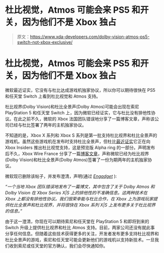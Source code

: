 # 杜比视觉，Atmos 可能会来 PS5 和开关，因为他们不是 Xbox 独占

> 原文：<https://www.xda-developers.com/dolby-vision-atmos-ps5-switch-not-xbox-exclusive/>

# 杜比视觉，Atmos 可能会来 PS5 和开关，因为他们不是 Xbox 独占

微软最近证实，它没有与杜比达成游戏机独家协议，所以你可以期待很快在 PS5 和任天堂 Switch 上看到杜比视觉和 Atmos 支持。

杜比视界(Dolby Vision)和杜比全景声(Dolby Atmos)可能会出现在索尼 PlayStation 5 和任天堂 Switch 上，因为微软已经证实，它与杜比没有排他性协议。在此之前不久，微软的 Xbox 法国团队错误地分享了一篇博客文章，声称该公司已经与杜比签署了两年的主机独家协议。

不知道的是，Xbox X 系列和 Xbox S 系列是第一批支持杜比视界和杜比全景声的游戏机。虽然这些游戏机在发布时支持杜比全景声，但杜比[最近证实](https://www.xda-developers.com/dolby-vision-coming-xbox-insiders-xbox-series-xs/)它正在向 Xbox Insiders 推出杜比视觉支持，这是预览版 Alpha ring 的一部分。声明发布后不久，Xbox Wire France 分享了一篇[博客文章](https://webcache.googleusercontent.com/search?q=cache:z42kKLEFz88J:https://news.xbox.com/fr-fr/2021/05/31/decouvrez-dolby-vision-et-dolby-atmos/+&cd=2&hl=en&ct=clnk&gl=au)，声称微软已经为杜比视界(Dolby Vision)和杜比全景声(Dolby Atmos)签署了一份为期两年的主机独家协议。

微软现已删除该帖子，并发布澄清，声明(通过 *[Engadget](https://www.engadget.com/xbox-dolby-vision-dolby-atmos-console-exclusive-193057794.html?guccounter=1)* ):

*“一个当地 Xbox 团队错误地发布了一篇博文，其中包含了关于 Dolby Atmos 和 Dolby Vision 在 Xbox Series X|S 上的排他性的不准确信息。这两种技术在 Xbox 上都没有排他性协议。我们很荣幸能与杜比合作，在 Xbox 上为游戏玩家提供杜比全景声和杜比视界，并将很快在 Xbox 系列 X|S 上发布更多关于杜比视界的信息。”*

由于这一澄清，你现在可以期待索尼和任天堂在 PlayStation 5 和即将到来的 Switch 升级上提供杜比视界和杜比 Atmos 支持。目前，两家公司还没有就此事分享任何信息。但随着这些技术获得更多的关注，开发者发布更多支持杜比视界和杜比全景声的游戏，索尼和任天堂可能会更新他们的游戏机以支持新技术。一旦我们收到索尼或任天堂的官方确认，我们会尽快通知你。
